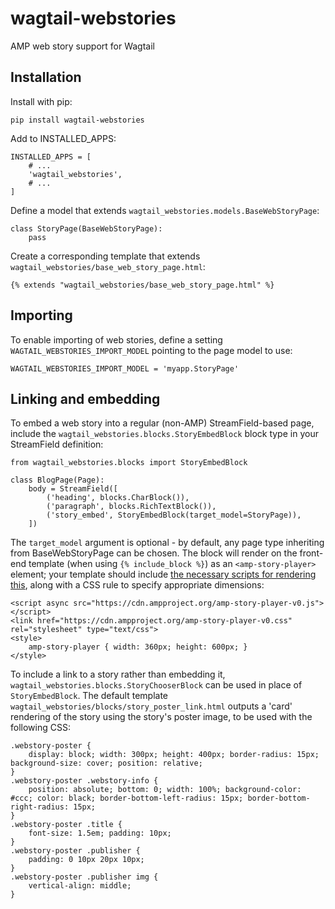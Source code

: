 # wagtail-webstories

AMP web story support for Wagtail

## Installation

Install with pip:

    pip install wagtail-webstories

Add to INSTALLED_APPS:

    INSTALLED_APPS = [
        # ...
        'wagtail_webstories',
        # ...
    ]

Define a model that extends `wagtail_webstories.models.BaseWebStoryPage`:

    class StoryPage(BaseWebStoryPage):
        pass

Create a corresponding template that extends `wagtail_webstories/base_web_story_page.html`:

    {% extends "wagtail_webstories/base_web_story_page.html" %}

## Importing

To enable importing of web stories, define a setting `WAGTAIL_WEBSTORIES_IMPORT_MODEL` pointing to the page model to use:

    WAGTAIL_WEBSTORIES_IMPORT_MODEL = 'myapp.StoryPage'

## Linking and embedding

To embed a web story into a regular (non-AMP) StreamField-based page, include the `wagtail_webstories.blocks.StoryEmbedBlock` block type in your StreamField definition:

    from wagtail_webstories.blocks import StoryEmbedBlock

    class BlogPage(Page):
        body = StreamField([
            ('heading', blocks.CharBlock()),
            ('paragraph', blocks.RichTextBlock()),
            ('story_embed', StoryEmbedBlock(target_model=StoryPage)),
        ])

The `target_model` argument is optional - by default, any page type inheriting from BaseWebStoryPage can be chosen. The block will render on the front-end template (when using `{% include_block %}`) as an `<amp-story-player>` element; your template should include [the necessary scripts for rendering this](https://amp.dev/documentation/guides-and-tutorials/integrate/embed-stories/?format=stories#embed-amp-story-player), along with a CSS rule to specify appropriate dimensions:

    <script async src="https://cdn.ampproject.org/amp-story-player-v0.js"></script>
    <link href="https://cdn.ampproject.org/amp-story-player-v0.css" rel="stylesheet" type="text/css">
    <style>
        amp-story-player { width: 360px; height: 600px; }
    </style>

To include a link to a story rather than embedding it, `wagtail_webstories.blocks.StoryChooserBlock` can be used in place of `StoryEmbedBlock`. The default template `wagtail_webstories/blocks/story_poster_link.html` outputs a 'card' rendering of the story using the story's poster image, to be used with the following CSS:

    .webstory-poster {
        display: block; width: 300px; height: 400px; border-radius: 15px; background-size: cover; position: relative;
    }
    .webstory-poster .webstory-info {
        position: absolute; bottom: 0; width: 100%; background-color: #ccc; color: black; border-bottom-left-radius: 15px; border-bottom-right-radius: 15px;
    }
    .webstory-poster .title {
        font-size: 1.5em; padding: 10px;
    }
    .webstory-poster .publisher {
        padding: 0 10px 20px 10px;
    }
    .webstory-poster .publisher img {
        vertical-align: middle;
    }
